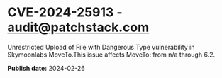 # CVE-2024-25913 - audit@patchstack.com

Unrestricted Upload of File with Dangerous Type vulnerability in Skymoonlabs MoveTo.This issue affects MoveTo: from n/a through 6.2.



**Publish date:** 2024-02-26
